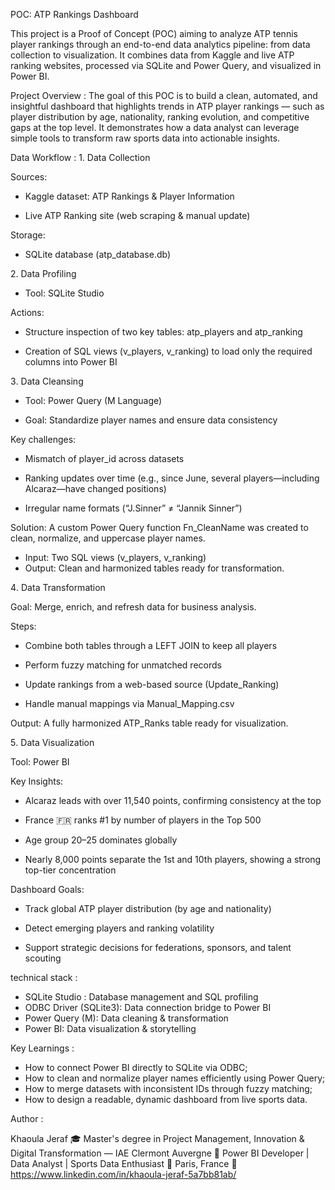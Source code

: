 POC: ATP Rankings Dashboard 

This project is a Proof of Concept (POC) aiming to analyze ATP tennis player rankings through an end-to-end data analytics pipeline: from data collection to visualization.
It combines data from Kaggle and live ATP ranking websites, processed via SQLite and Power Query, and visualized in Power BI.

Project Overview : The goal of this POC is to build a clean, automated, and insightful dashboard that highlights trends in ATP player rankings — such as player distribution by age, nationality, ranking evolution, and competitive gaps at the top level.
It demonstrates how a data analyst can leverage simple tools to transform raw sports data into actionable insights.

Data Workflow :
1️. Data Collection

Sources:
- Kaggle dataset: ATP Rankings & Player Information

- Live ATP Ranking site (web scraping & manual update)

Storage: 
- SQLite database (atp_database.db)

2️. Data Profiling
- Tool: SQLite Studio

Actions:
- Structure inspection of two key tables: atp_players and atp_ranking

- Creation of SQL views (v_players, v_ranking) to load only the required columns into Power BI

3️. Data Cleansing
- Tool: Power Query (M Language)

- Goal: Standardize player names and ensure data consistency

Key challenges:

- Mismatch of player_id across datasets

- Ranking updates over time (e.g., since June, several players—including Alcaraz—have changed positions)

- Irregular name formats (“J.Sinner” ≠ “Jannik Sinner”)

Solution:
A custom Power Query function Fn_CleanName was created to clean, normalize, and uppercase player names.

- Input: Two SQL views (v_players, v_ranking)
- Output: Clean and harmonized tables ready for transformation.

4️. Data Transformation

Goal: Merge, enrich, and refresh data for business analysis.

Steps:

- Combine both tables through a LEFT JOIN to keep all players

- Perform fuzzy matching for unmatched records

- Update rankings from a web-based source (Update_Ranking)

- Handle manual mappings via Manual_Mapping.csv

Output: A fully harmonized ATP_Ranks table ready for visualization.

5️. Data Visualization

Tool: Power BI

Key Insights:

- Alcaraz leads with over 11,540 points, confirming consistency at the top

- France 🇫🇷 ranks #1 by number of players in the Top 500

- Age group 20–25 dominates globally

- Nearly 8,000 points separate the 1st and 10th players, showing a strong top-tier concentration

Dashboard Goals:

- Track global ATP player distribution (by age and nationality)

- Detect emerging players and ranking volatility

- Support strategic decisions for federations, sponsors, and talent scouting

technical stack : 

- SQLite Studio : Database management and SQL profiling
- ODBC Driver (SQLite3): Data connection bridge to Power BI
- Power Query (M): Data cleaning & transformation
- Power BI: Data visualization & storytelling

Key Learnings : 

- How to connect Power BI directly to SQLite via ODBC;
- How to clean and normalize player names efficiently using Power Query;
- How to merge datasets with inconsistent IDs through fuzzy matching;
- How to design a readable, dynamic dashboard from live sports data.

Author :

Khaoula Jeraf
🎓 Master's degree in Project Management, Innovation & Digital Transformation — IAE Clermont Auvergne
💼 Power BI Developer | Data Analyst | Sports Data Enthusiast
📍 Paris, France
🔗 https://www.linkedin.com/in/khaoula-jeraf-5a7bb81ab/